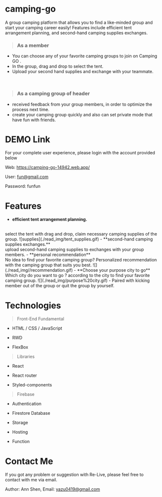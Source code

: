 # camping-go
A group camping platform that allows you to find a like-minded group and start your camping career easily! Features include efficient tent arrangement planning, and second-hand camping supplies exchanges.
> ### As a member

- You can choose any of your favorite camping groups to join on Camping GO .
- In the group, drag and drop to select the tent.
- Upload your second hand supplies and exchange with your teammate.
<br>


> ### As a camping group of header
- received feedback from your group members, in order to optimize the process  next time.
- create your camping group quickly and also can set private mode that have fun with friends.   

# DEMO Link
For your complete user experience, please login with the account provided below

Web: https://camping-go-14942.web.app/

User: fun@gmail.com

Password: funfun


# Features
- **efficient tent arrangement planning.**
<br>
select the tent with drag and drop, claim necessary camping supplies of the group.
![supplies](./read_img/tent_supplies.gif) 
- **second-hand camping supplies exchanges.**
<br>
upload second-hand camping supplies to exchanges with your group members.
- **personal recommendation**
<br>
 No idea to find your favorite camping group? Personalized recommendation with the camping group that suits you best.
 ![](./read_img//recommendation.gif) 
- **Choose your purpose city to go**
<br>
Which city do you want to go ?  according to the city to find your favorite camping group.
 ![](./read_img/purpose%20city.gif) 
- Paired with kicking member out of the group or quit the group by yourself. 

# Technologies
> Front-End Fundamental 
  - HTML / CSS / JavaScript
    
  - RWD
    
  - FlexBox
    
> Libraries 
  - React
    
  - React router
    
  - Styled-components
    
> Firebase
  - Authentication
    
  - Firestore Database
    
  - Storage
    
  - Hosting
    
  - Function

# Contact Me
If you got any problem or suggestion with Re-Live, please feel free to contact with me via email.

Author: Ann Shen,
Email: yazu0419@gmail.com
